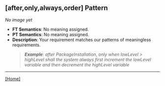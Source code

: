 ## [after,only,always,order] Pattern
_No image yet_
 * **FT Semantics**: No meaning assigned.
 * **PT Semantics**: No meaning assigned.
 * **Description**: Your requirement matches our patterns of meaningless requirements.
   > **_Example_**: _after PackageInstallation, only when lowLevel > highLevel shall the system  always first  increment the lowLevel variable and then  decrement the highLevel variable_   
***
[[Home]](../semantics.md)